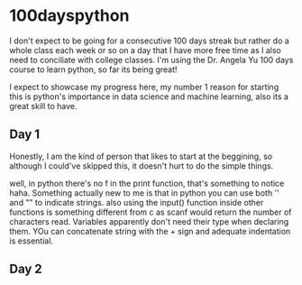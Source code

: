 # 100dayspython
I don't expect to be going for a consecutive 100 days streak but rather do a whole class each week or so on a day that I have more free time as I also need to conciliate with college classes. I'm using the Dr. Angela Yu 100 days course to learn python, so far its being great!

I expect to showcase my progress here, my number 1 reason for starting this is python's importance in data science and machine learning, also its a great skill to have.

## Day 1
Honestly, I am the kind of person that likes to start at the beggining, so although I could've skipped this, it doesn't hurt to do the simple things. 

well, in python there's no f in the print function, that's something to notice haha. Something actually new to me is that in python you can use both '' and "" to indicate strings. also using the input() function inside other functions is something different from c as scanf would return the number of characters read. Variables apparently don't need their type when declaring them. YOu can concatenate string with the + sign and adequate indentation is essential. 

## Day 2
